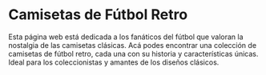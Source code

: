 # Camisetas de Fútbol Retro
Esta página web está dedicada a los fanáticos del fútbol que valoran la nostalgia de las camisetas clásicas. 
Acá podes encontrar una colección de camisetas de fútbol retro, cada una con su historia y características únicas.
Ideal para los coleccionistas y amantes de los diseños clásicos.
